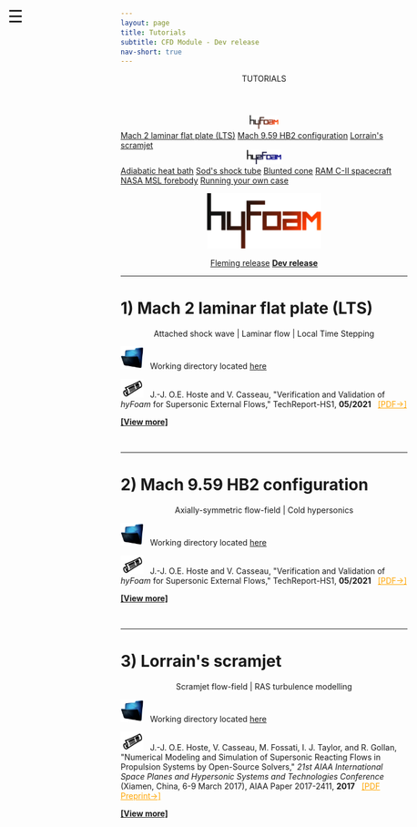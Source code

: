 ```yaml
---
layout: page
title: Tutorials
subtitle: CFD Module - Dev release
nav-short: true
---
```


<div id="mySidenav" class="sidenav">
  <a href="javascript:void(0)" class="closebtn" onclick="closeNav()"><i class='fa fa-times'></i></a>
  <header>TUTORIALS</header>
  <a href="https://hystrath.github.io/tutos/dev/hyfoam/toc/"><center><img src="/docs/img/logos/hyFoamLogo.png" width="50"></center></a>
  <a href="https://hystrath.github.io/tutos/dev/hyfoam/laminarflatplatelts">Mach 2 laminar flat plate (LTS)</a>
  <a href="https://hystrath.github.io/tutos/dev/hyfoam/axisymmetrichb2">Mach 9.59 HB2 configuration</a>
  <a href="https://hystrath.github.io/tutos/dev/hyfoam/lorrainscramjet">Lorrain's scramjet</a>
  <br>
  <a href="https://hystrath.github.io/tutos/dev/hy2foam/toc/"><center><img src="/docs/img/logos/hy2FoamLogo.png" width="60"></center></a>
  <a href="https://hystrath.github.io/tutos/dev/hy2foam/heatbath">Adiabatic heat bath</a>
  <a href="https://hystrath.github.io/tutos/dev/hy2foam/sod">Sod's shock tube</a>
  <a href="https://hystrath.github.io/tutos/dev/hy2foam/bluntedcone">Blunted cone</a>
  <a href="https://hystrath.github.io/tutos/dev/hy2foam/ramcii">RAM C-II spacecraft</a>
  <a href="https://hystrath.github.io/tutos/dev/hy2foam/toc/#5-nasa-msl-forebody">NASA MSL forebody</a>
  <a href="https://hystrath.github.io/tutos/dev/hy2foam/toc/#6-running-your-own-case">Running your own case</a>
</div>

<span style="position: fixed;font-size:30px;cursor:pointer; margin:0px; top:60px;left:30px;" onclick="reopenNav()">&#9776;</span>

<script>
function openNav() {
  document.getElementById("mySidenav").style.width = "210px";
  document.getElementById("mySidenav").style.transition = "0s";
}

function closeNav() {
  document.getElementById("mySidenav").style.width = "0px";
  localStorage.removeItem('show_sidenav');
}

function reopenNav() {
  document.getElementById("mySidenav").style.width = "210px";
  document.getElementById("mySidenav").style.transition = "0.5s";
  localStorage.setItem("show_sidenav", true);
}

if (localStorage.getItem("show_sidenav")) openNav()
</script>

<p align="center">
  <img src="/docs/img/logos/hyFoamLogo.png" width="200">
</p>

<p align="center">
  <a class="btn btn-outline-dark" href="https://hystrath.github.io/tutos/dev/hyfoam/toc/" role="button">Fleming release</a>
  <a class="btn btn-warning" href="https://hystrath.github.io/tutos/dev/hyfoam/toc/" role="button"><b>Dev release</b></a>
</p>

---  

# 1) Mach 2 laminar flat plate (LTS)

<p align="center">
Attached shock wave | Laminar flow  | Local Time Stepping
</p>

<p><img src="/docs/img/working_folder.png" width="40"> &nbsp; Working directory located <a href="https://github.com/hystrath/hyStrath/tree/OF-v2112/run/hyStrath/hyFoam/laminarFlatPlateLTS"> here</a></p>

<p><img src="/docs/img/publis.png" width="40"> &nbsp; J.-J. O.E. Hoste and V. Casseau, "Verification and Validation of <i>hyFoam</i> for Supersonic External Flows," TechReport-HS1, <b>05/2021</b> &nbsp; <a href="https://github.com/hystrath/hyStrath/blob/OF-v2112/doc/TechReport-HS1-hostecasseau.pdf" target="_blank" style="color:orange"> [PDF→]</a></p>

[**[View more]**](https://hystrath.github.io/tutos/dev/hyfoam/laminarflatplatelts/)

<br>

---  

# 2) Mach 9.59 HB2 configuration

<p align="center">
Axially-symmetric flow-field | Cold hypersonics
</p>

<p><img src="/docs/img/working_folder.png" width="40"> &nbsp; Working directory located <a href="https://github.com/hystrath/hyStrath/tree/OF-v2112/run/hyStrath/hyFoam/axisymmetric-HB2"> here</a></p>

<p><img src="/docs/img/publis.png" width="40"> &nbsp; J.-J. O.E. Hoste and V. Casseau, "Verification and Validation of <i>hyFoam</i> for Supersonic External Flows," TechReport-HS1, <b>05/2021</b> &nbsp; <a href="https://github.com/hystrath/hyStrath/blob/OF-v2112/doc/TechReport-HS1-hostecasseau.pdf" target="_blank" style="color:orange"> [PDF→]</a></p>

[**[View more]**](https://hystrath.github.io/tutos/dev/hyfoam/axisymmetrichb2/)

<br>

---  

# 3) Lorrain's scramjet

<p align="center">
Scramjet flow-field | RAS turbulence modelling  
</p>

<p><img src="/docs/img/working_folder.png" width="40"> &nbsp; Working directory located <a href="https://github.com/hystrath/hyStrath/tree/OF-v2112/run/hyStrath/hyFoam/LorrainStageI"> here</a></p>

<p><img src="/docs/img/publis.png" width="40"> &nbsp; J.-J. O.E. Hoste, V. Casseau, M. Fossati, I. J. Taylor, and R. Gollan, "Numerical Modeling and Simulation of Supersonic Reacting Flows in Propulsion Systems by Open-Source Solvers," <i>21st AIAA International Space Planes and Hypersonic Systems and Technologies Conference</i> (Xiamen, China, 6-9 March 2017), AIAA Paper 2017-2411, <b>2017</b> &nbsp; <a href="http://eprints.gla.ac.uk/140369/1/140369.pdf" target="_blank" style="color:orange"> [PDF Preprint→]</a></p>

[**[View more]**](https://hystrath.github.io/tutos/dev/hyfoam/lorrainscramjet/)

